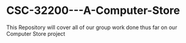 # CSC-32200---A-Computer-Store
This Repository will cover all of our group work done thus far on our Computer Store project
